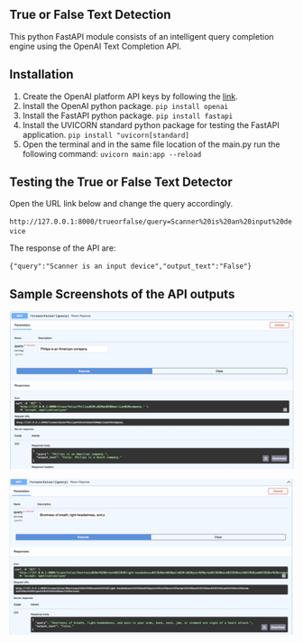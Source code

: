 ## True or False Text Detection ##

This python FastAPI module consists of an intelligent query completion engine using the OpenAI Text Completion API.

## Installation ##

1. Create the OpenAI platform API keys by following the [link](https://platform.openai.com/account/api-keys).
2. Install the OpenAI python package.
`pip install openai`
3. Install the FastAPI python package.
`pip install fastapi`
4. Install the UVICORN standard python package for testing the FastAPI application.
`pip install "uvicorn[standard]`
5. Open the terminal and in the same file location of the main.py run the following command:
`uvicorn main:app --reload`

## Testing the True or False Text Detector ##

Open the URL link below and change the query accordingly.

`http://127.0.0.1:8000/trueorfalse/query=Scanner%20is%20an%20input%20device`

The response of the API are:

`{"query":"Scanner is an input device","output_text":"False"}`

## Sample Screenshots of the API outputs ##

![True or False Detection General Text](falsetrueimage.jpg)

![True or False Detection Medical Text](falsetrueimage_medical.jpg)
